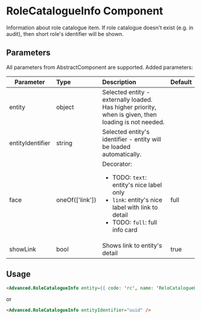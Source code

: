 # RoleCatalogueInfo Component

Information about role catalogue item. If role catalogue doesn't exist (e.g. in audit), then short role's identifier will be shown.

## Parameters

All parameters from AbstractComponent are supported. Added parameters:

| Parameter | Type | Description | Default  |
| --- | :--- | :--- | :--- |
| entity | object  |  Selected entity - externally loaded.  Has higher priority, when is given, then loading is not needed. |  |
| entityIdentifier | string  |  Selected entity's identifier - entity will be loaded automatically.  |  |
| face | oneOf(['link'])  |  Decorator: <ul><li>TODO:  `text`: entity's nice label only</li><li>`link`: entity's nice label with link to detail</li><li>TODO: `full`: full info card</li></ul>  |  full |
| showLink | bool | Shows link to entity's detail | true |


## Usage

```html
<Advanced.RoleCatalogueInfo entity={{ code: 'rc', name: 'ReloCatalogueOne' }}/>
```

or

```html
<Advanced.RoleCatalogueInfo entityIdentifier="uuid" />
```
